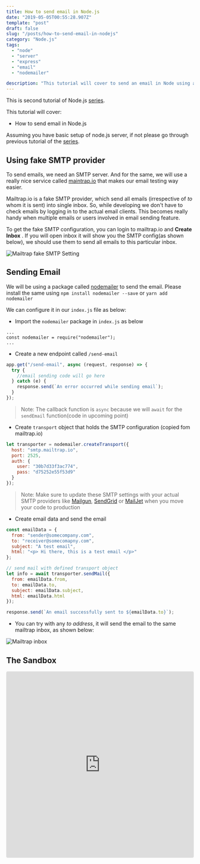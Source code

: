 ```yaml
---
title: How to send email in Node.js
date: "2019-05-05T00:55:28.907Z"
template: "post"
draft: false
slug: "/posts/how-to-send-email-in-nodejs"
category: "Node.js"
tags:
  - "node"
  - "server"
  - "express"
  - "email"
  - "nodemailer"

description: "This tutorial will cover to send an email in Node using a 'nodemailer' package"
---
```


This is second tutorial of Node.js [series](https://3sanket3.com/posts/nodejs-tutorial-series-setup-basic-node-server).

This tutorial will cover:

- How to send email in Node.js

Assuming you have basic setup of node.js server, if not please go through previous tutorial of the [series](https://3sanket3.com/posts/nodejs-tutorial-series-setup-basic-node-server).

## Using fake SMTP provider

To send emails, we need an SMTP server. And for the same, we will use a really nice service called [maintrap.io](https://maintrap.io) that makes our email testing way easier.

Mailtrap.io is a fake SMTP provider, which send all emails (irrespective of _to_ whom it is sent) into single inbox. So, while developing we don't have to check emails by logging in to the actual email clients. This becomes really handy when multiple emails or users involved in email sending feature.

To get the fake SMTP configuration, you can login to mailtrap.io and **Create Inbox** . If you will open inbox it will show you the SMTP config(as shown below), we should use them to send all emails to this particular inbox.

![Mailtrap fake SMTP Setting](/media/mailtrap-smtp.PNG)

## Sending Email

We will be using a package called [nodemailer](https://nodemailer.com/about/) to send the email. Please install the same using `npm install nodemailer --save` or `yarn add nodemailer`

We can configure it in our `index.js` file as below:

- Import the `nodemailer` package in `index.js` as below

```javasript
...
const nodemailer = require("nodemailer");
...
```

- Create a new endpoint called `/send-email`

```javascript
app.get("/send-email", async (request, response) => {
  try {
    //email sending code will go here
  } catch (e) {
    response.send(`An error occurred while sending email`);
  }
});
```

> Note: The callback function is `async` because we will `await` for the `sendEmail` function(code in upcoming point)

- Create `transport` object that holds the SMTP configuration (copied fom mailtrap.io)

```javascript
let transporter = nodemailer.createTransport({
  host: "smtp.mailtrap.io",
  port: 2525,
  auth: {
    user: "30b7d33f3ac774",
    pass: "d75252e55f53d9"
  }
});
```

> Note: Make sure to update these SMTP settings with your actual SMTP providers like [Mailgun](https://www.mailgun.com/), [SendGrid](https://sendgrid.com/) or [MailJet](https://www.mailjet.com/) when you move your code to production

- Create email data and send the email

```javascript
const emailData = {
  from: "sender@somecompany.com",
  to: "receiver@somecomapny.com",
  subject: "A test email",
  html: "<p> Hi there, this is a test email </p>"
};

// send mail with defined transport object
let info = await transporter.sendMail({
  from: emailData.from,
  to: emailData.to,
  subject: emailData.subject,
  html: emailData.html
});

response.send(`An email successfully sent to ${emailData.to}`);
```

- You can try with any _to address_, it will send the email to the same mailtrap inbox, as shown below:

![Mailtrap inbox](/media/mailtrap-inbox.PNG.PNG)

## The Sandbox

<iframe src="https://codesandbox.io/embed/pyqjlzm390?fontsize=14" title="How to send email in Node.js" style="width:100%; height:500px; border:0; border-radius: 4px; overflow:hidden;" sandbox="allow-modals allow-forms allow-popups allow-scripts allow-same-origin"></iframe>
